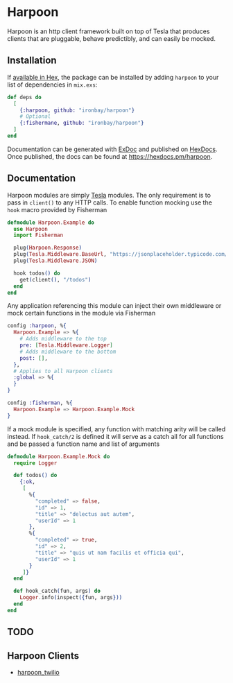 # Harpoon

Harpoon is an http client framework built on top of Tesla that produces clients that are pluggable, behave predictibly, and can easily be mocked. 

## Installation

If [available in Hex](https://hex.pm/docs/publish), the package can be installed
by adding `harpoon` to your list of dependencies in `mix.exs`:

```elixir
def deps do
  [
    {:harpoon, github: "ironbay/harpoon"}
    # Optional
    {:fishermane, github: "ironbay/harpoon"}
  ]
end
```

Documentation can be generated with [ExDoc](https://github.com/elixir-lang/ex_doc)
and published on [HexDocs](https://hexdocs.pm). Once published, the docs can
be found at <https://hexdocs.pm/harpoon>.

## Documentation

Harpoon modules are simply [Tesla](github.com/teamon/tesla) modules.  The only requirement is to pass in `client()` to any HTTP calls.  To enable function mocking use the `hook` macro provided by Fisherman

```elixir
defmodule Harpoon.Example do
  use Harpoon
  import Fisherman

  plug(Harpoon.Response)
  plug(Tesla.Middleware.BaseUrl, "https://jsonplaceholder.typicode.com/")
  plug(Tesla.Middleware.JSON)

  hook todos() do
    get(client(), "/todos")
  end
end
```

Any application referencing this module can inject their own middleware or mock certain functions in the module via Fisherman

```elixir
config :harpoon, %{
  Harpoon.Example => %{
    # Adds middleware to the top
    pre: [Tesla.Middleware.Logger]
    # Adds middleware to the bottom
    post: [],
  },
  # Applies to all Harpoon clients
  :global => %{
  }
}

config :fisherman, %{
  Harpoon.Example => Harpoon.Example.Mock
}
```

If a mock module is specified, any function with matching arity will be called instead.  If `hook_catch/2` is defined it will serve as a catch all for all functions and be passed a function name and list of arguments

```elixir
defmodule Harpoon.Example.Mock do
  require Logger

  def todos() do
    {:ok,
     [
       %{
         "completed" => false,
         "id" => 1,
         "title" => "delectus aut autem",
         "userId" => 1
       },
       %{
         "completed" => true,
         "id" => 2,
         "title" => "quis ut nam facilis et officia qui",
         "userId" => 1
       }
     ]}
  end

  def hook_catch(fun, args) do
    Logger.info(inspect({fun, args}))
  end
end

```

## TODO

## Harpoon Clients

-   [harpoon_twilio](https://github.com/ironbay/harpoon_twilio/)
